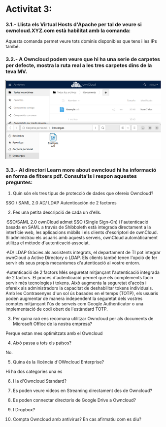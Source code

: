 # Activitat 3:

### 3.1.- Llista els Virtual Hosts d'Apache per tal de veure si owncloud.XYZ.com està habilitat amb la comanda:
Aquesta comanda permet veure tots dominis disponibles que tens i les IPs també.

### 3.2.- A Owncloud podem veure que hi ha una serie de carpetes per defecte, mostra la ruta real a les tres carpetes dins de la teva MV.

![alt text](Selecció_028.png)

### 3.3.- Al directori Learn more about owncloud hi ha informació en forma de fitxers pdf. Consulta'ls i respon aquestes preguntes:

1. Quin són els tres tipus de protecció de dades que ofereix Owncloud?

SSO / SAML 2.0
AD/ LDAP
Autenticación de 2 factores

2. Fes una petita descripció de cada un d'ells.

·SSO/SAML 2.0
ownCloud admet SSO (Single Sign-On) i l'autenticació basada en SAML a través de Shibboleth està integrada directament a la interfície web, les aplicacions mòbils i els clients d'escriptori de ownCloud. Si administrau els usuaris amb aquests serveis, ownCloud automàticament utilitza el mètode d'autenticació associat.

·AD/ LDAP
Gràcies als assistents integrats, el departament de TI pot integrar ownCloud a Active Directory o LDAP. Els clients també tenen l'opció de fer servir els seus propis mecanismes d'autenticació al vostre entorn.

·Autenticació de 2 factors
Més seguretat mitjançant l'autenticació integrada de 2 factors. El procés d'autenticació permet que els complements facin servir més tecnologies i tokens. Això augmenta la seguretat d'accés i ofereix als administradors la capacitat de deshabilitar tokens individuals. Amb les Contrasenyes d'un sol ús basades en el temps (TOTP), els usuaris poden augmentar de manera independent la seguretat dels vostres comptes mitjançant l'ús de serveis com Google Authenticator o una implementació de codi obert de l'estàndard TOTP.

3. Per quina raó ens recomana utilitzar Owncloud per als documents de Microsoft Office de la nostra empresa?

Perque estan mes optimitzats amb el Owncloud

4. Això passa a tots els països?

No.

5. Quina és la llicència d'OWncloud Enterprise?

Hi ha dos categories una es 

6. I la d'Owncloud Standard?

7. Es poden veure videos en Streaming directament des de Owncloud?

8. Es poden connectar directoris de Google Drive a Owncloud?

9. I Dropbox?

10. Compta Owncloud amb antivirus? En cas afirmatiu com es diu?

